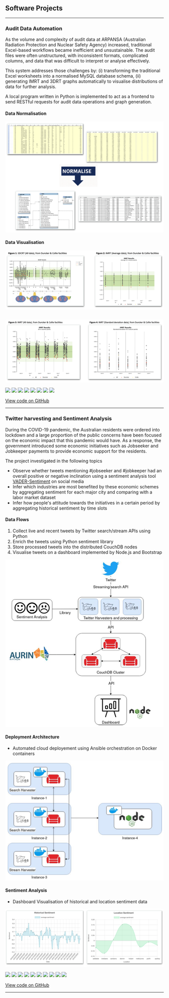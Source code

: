 ## Software Projects

---

### Audit Data Automation

As the volume and complexity of audit data at ARPANSA (Australian Radiation Protection and Nuclear Safety Agency) increased, traditional Excel-based workflows became inefficient and unsustainable. The audit files were often unstructured, with inconsistent formats, complicated columns, and data that was difficult to interpret or analyse effectively.

This system addresses those challenges by: (i) transforming the traditional Excel worksheets into a normalised MySQL database schema, (ii) generating IMRT and 3DRT graphs automatically to visualise distributions of data for further analysis.

A local program written in Python is implemented to act as a frontend to send RESTful requests for audit data operations and graph generation.

#### Data Normalisation
<img src="images/full.png?raw=true"/>

#### Data Visualisation
<img src="images/fig-12.png?raw=true"/>
<div style="height: 30px;"></div>
<img src="images/fig-34.png?raw=true"/>


[![](https://img.shields.io/badge/Python-white?logo=Python)](#) [![](https://img.shields.io/badge/Django-white?logo=django)](#) [![](https://img.shields.io/badge/MySQL-white?logo=mysql)](#) [![](https://img.shields.io/badge/Docker-white?logo=docker)](#) [![](https://img.shields.io/badge/Bash-white?logo=gnubash)](#) [![](https://img.shields.io/badge/Matplotlib-white?logo=matplotlib)](#)
[![](https://img.shields.io/badge/NumPy-white?logo=numpy)](#) [![](https://img.shields.io/badge/pandas-white?logo=pandas)](#)


[View code on GitHub](https://github.com/MEICHENLIN/arpansa-audit-automation)

---

### Twitter harvesting and Sentiment Analysis

During the COVID-19 pandemic, the Australian residents were ordered into lockdown and a large
proportion of the public concerns have been focused on the economic impact that this pandemic
would have. As a response, the government introduced some economic initiatives such as Jobseeker and Jobkeeper payments to provide economic support for the residents.

The project investigated in the following topics
* Observe whether tweets mentioning #jobseeker and #jobkeeper had an overall positive or negative inclination using a sentiment analysis tool [VADER-Sentiment](https://github.com/cjhutto/vaderSentiment) on social media
* Infer which industries are most benefited by these economic schemes by aggregating sentiment for each major city and comparing with a labor market dataset
* Infer how people's attitude towards the initiatives in a certain period by aggregating historical sentiment by time slots


#### Data Flows
1. Collect live and recent tweets by Twitter search/stream APIs using Python
2. Enrich the tweets using Python sentiment library
3. Store processed tweets into the distributed CouchDB nodes
4. Visualise tweets on a dashboard implemented by Node.js and Bootstrap

<img src="images/twitter-data-flow.png?raw=true"/>

#### Deployment Architecture
* Automated cloud deployement using Ansible orchestration on Docker containers

<img src="images/twitter-deployment.png?raw=true"/>

#### Sentiment Analysis
* Dashboard Visualisation of historical and location sentiment data

<img src="images/sentiment.png?raw=true"/>


[![](https://img.shields.io/badge/Python-white?logo=Python)](#) [![](https://img.shields.io/badge/Node.js-white?logo=nodedotjs)](#) [![](https://img.shields.io/badge/Express-white?logo=express)](#
) [![](https://img.shields.io/badge/Bootstrap-white?logo=bootstrap)](#) [![](https://img.shields.io/badge/CouchDB-white?logo=apachecouchdb)](#) [![](https://img.shields.io/badge/Ansible-white?logo=ansible)](#) [![](https://img.shields.io/badge/Docker-white?logo=docker)](#) [![](https://img.shields.io/badge/Bash-white?logo=gnubash)](#) [![](https://img.shields.io/badge/NumPy-white?logo=numpy)](#) [![](https://img.shields.io/badge/pandas-white?logo=pandas)](#)

[View code on GitHub](link)

---
